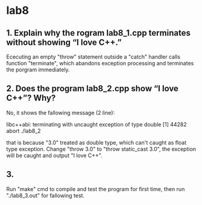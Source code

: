 # lab8

## 1. Explain why the rogram lab8_1.cpp terminates without showing “I love C++.”

Ececuting an empty "throw" statement outside a "catch" handler calls function "terminate", which abandons exception processing and terminates the porgram immediately.


## 2. Does the program lab8_2.cpp show “I love C++”? Why?

No, it shows the fallowing message (2 line):

libc++abi: terminating with uncaught exception of type double
[1]    44282 abort      ./lab8_2

that is because "3.0" treated as double type, which can't caught as float type exception.
Change "throw 3.0" to "throw static_cast<float> 3.0", the exception will be caught and output "I love C++".

## 3.

Run "make" cmd to compile and test the program for first time,
then run "./lab8_3.out" for fallowing test.